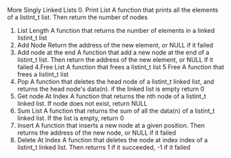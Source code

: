 More Singly Linked Lists
0. Print List
A function that prints all the elements of a listint_t list. Then return the number of nodes
1. List Length
A function that returns the number of elements in a linked listint_t list
2. Add Node
Return the address of the new element, or NULL if it failed
3. Add node at the end
A function that add a new node at the end of a listint_t list. Then return the address of the new element, or NULL if it failed
4.Free List
A function that frees a listint_t list
5 Free
A function that frees a listint_t list
6. Pop
A function that deletes the head node of a listint_t linked list, and returns the head node's data(n). if the linked list is empty return 0
7. Get node At Index
A function that returns the nth node of a listint_t linked list. If node does not exist, return NULL
8. Sum List
A function that returns the sum of all the data(n) of a listint_t linked list. If the list is empty, return 0
9. Insert
A function that inserts a new node at a given position. Then returns the address of the new node, or NULL if it failed
10. Delete At Index
A function that deletes the node at index index of a listint_t linked list. Then returns 1 if it succeeded, -1 if it failed
